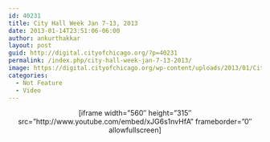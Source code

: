 ```yaml
---
id: 40231
title: City Hall Week Jan 7-13, 2013
date: 2013-01-14T23:51:06-06:00
author: ankurthakkar
layout: post
guid: http://digital.cityofchicago.org/?p=40231
permalink: /index.php/city-hall-week-jan-7-13-2013/
image: https://digital.cityofchicago.org/wp-content/uploads/2013/01/CityHallWeek.png
categories:
  - Not Feature
  - Video
---
```

<p style="text-align: center;">
  [iframe width=&#8221;560&#8243; height=&#8221;315&#8243; src=&#8221;http://www.youtube.com/embed/xJG6s1nvHfA&#8221; frameborder=&#8221;0&#8243; allowfullscreen]
</p>
